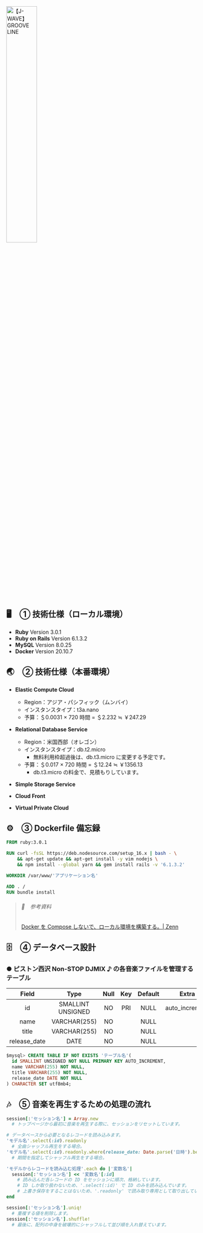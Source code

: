 <img src='https://due0xnee3ffkt.cloudfront.net/Images/GROOVE-LINE.webp' alt='【J-WAVE】 GROOVE LINE' title='【J-WAVE】 GROOVE LINE' width='40%' />

## 🖥　① 技術仕様（ローカル環境）

- **Ruby** Version 3.0.1
- **Ruby on Rails** Version 6.1.3.2
- **MySQL** Version 8.0.25
- **Docker** Version 20.10.7

## 🌏　② 技術仕様（本番環境）

- **Elastic Compute Cloud**
  - Region：アジア・パシフィック（ムンバイ）
  - インスタンスタイプ：t3a.nano
  - 予算：＄0.0031 × 720 時間 = ＄2.232 ≒ ￥247.29

- **Relational Database Service**
  - Region：米国西部（オレゴン）
  - インスタンスタイプ：db.t2.micro
    - 無料利用枠超過後は、db.t3.micro に変更する予定です。
  - 予算：＄0.017 × 720 時間 = ＄12.24 ≒ ￥1356.13
    - db.t3.micro の料金で、見積もりしています。 

- **Simple Storage Service**
- **Cloud Front**
- **Virtual Private Cloud**

## ⚙️　③ Dockerfile 備忘録

```Dockerfile
FROM ruby:3.0.1

RUN curl -fsSL https://deb.nodesource.com/setup_16.x | bash - \
    && apt-get update && apt-get install -y vim nodejs \
    && npm install --global yarn && gem install rails -v '6.1.3.2'

WORKDIR /var/www/'アプリケーション名'

ADD . /
RUN bundle install
```

> ###### 🔗　参考資料
> [Docker を Compose しないで、ローカル環境を構築する。| Zenn](https://zenn.dev/hirano_tech/articles/68dbdc185dfb61)

## 🗄　④ データベース設計

### ● ピストン西沢 Non-STOP DJMIX ♪ の各音楽ファイルを管理するテーブル

|     Field    |       Type        | Null | Key | Default |     Extra      |
|:------------:|:-----------------:|:----:|:---:|:-------:|:--------------:|
|      id      | SMALLINT UNSIGNED |  NO  | PRI |  NULL   | auto_increment |
|     name     |   VARCHAR(255)    |  NO  |     |  NULL   |                |
|    title     |   VARCHAR(255)    |  NO  |     |  NULL   |                |
| release_date |       DATE        |  NO  |     |  NULL   |                |

```SQL
$mysql> CREATE TABLE IF NOT EXISTS 'テーブル名'(
  id SMALLINT UNSIGNED NOT NULL PRIMARY KEY AUTO_INCREMENT,
  name VARCHAR(255) NOT NULL,
  title VARCHAR(255) NOT NULL,
  release_date DATE NOT NULL
) CHARACTER SET utf8mb4;
```

## 🎶　⑤ 音楽を再生するための処理の流れ

```Ruby
session[:'セッション名'] = Array.new
  # トップページから最初に音楽を再生する際に、セッションをリセットしています。

# データベースから必要となるレコードを読み込みます。
'モデル名'.select(:id).readonly
  # 全曲シャッフル再生をする場合。
'モデル名'.select(:id).readonly.where(release_date: Date.parse('日時').beginning_of_day..Date.parse('日時').end_of_day)
  # 期間を指定してシャッフル再生をする場合。

'モデルからレコードを読み込む処理'.each do |'変数名'|
  session[:'セッション名'] << '変数名'[:id]
    # 読み込んだ各レコードの ID をセッションに順次、格納しています。
    # ID しか取り扱わないため、'.select(:id)' で ID のみを読み込んでいます。
    # 上書き保存をすることはないため、'.readonly' で読み取り専用として取り出しています。
end

session[:'セッション名'].uniq!
  # 重複する値を削除します。
session[:'セッション名'].shuffle!
  # 最後に、配列の中身を破壊的にシャッフルして並び順を入れ替えています。
```
